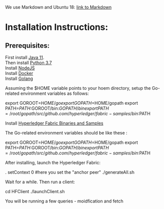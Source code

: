 We use Markdown and Ubuntu 18: [link to Markdown](https://guides.github.com/features/mastering-markdown/#syntax)

<h1> Installation Instructions: </h1>

<h2> Prerequisites: </h2>

First install [Java 11](https://www.digitalocean.com/community/tutorials/how-to-install-java-with-apt-on-ubuntu-18-04). <br>
Then install [Python 3.7](https://linuxize.com/post/how-to-install-python-3-7-on-ubuntu-18-04/) <br>
Install [NodeJS](https://computingforgeeks.com/how-to-install-nodejs-on-ubuntu-debian-linux-mint/) <br>
Install [Docker](https://computingforgeeks.com/how-to-install-nodejs-on-ubuntu-debian-linux-mint/) <br>
Install [Golang](https://tecadmin.net/install-go-on-ubuntu/) <br>

Assuming the $HOME variable points to your hoem directory, setup the Go-related environment variables as follows: <br>

export GOROOT=$HOME/go
export GOPATH=$HOME/gopath
export PATH=$PATH:$GOROOT/bin:$GOPATH/bin
export PATH=/root/gopath/src/github.com/hyperledger/fabric-samples/bin:$PATH

Install [Hyperledger Fabric Binaries and Samples](https://hyperledger-fabric.readthedocs.io/en/release-2.2/install.html#) <br>

The Go-related environment variables should be like these :

export GOROOT=$HOME/go
export GOPATH=$HOME/gopath
export PATH=$PATH:$GOROOT/bin:$GOPATH/bin
export PATH=/root/gopath/src/github.com/hyperledger/fabric-samples/bin:$PATH

After installing, launch the Hyperledger Fabric:

. setContext 0 #here you set the "anchor peer"
./generateAll.sh

Wait for a while. Then run a client:

cd HFClient
./launchClient.sh

You will be running a few queries - moidfication and fetch


	
